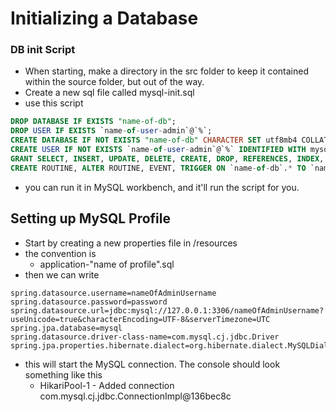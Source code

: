 # Initializing a Database

### DB init Script

- When starting, make a directory in the src folder to keep it contained within the source folder, but out of the way.
- Create a new sql file called mysql-init.sql
- use this script

```sql
DROP DATABASE IF EXISTS "name-of-db";
DROP USER IF EXISTS `name-of-user-admin`@`%`;
CREATE DATABASE IF NOT EXISTS "name-of-db" CHARACTER SET utf8mb4 COLLATE utf8mb4_unicode_ci;
CREATE USER IF NOT EXISTS `name-of-user-admin`@`%` IDENTIFIED WITH mysql_native_password BY 'password';
GRANT SELECT, INSERT, UPDATE, DELETE, CREATE, DROP, REFERENCES, INDEX, ALTER, EXECUTE, CREATE VIEW, SHOW VIEW,
CREATE ROUTINE, ALTER ROUTINE, EVENT, TRIGGER ON `name-of-db`.* TO `name-of-user-admin`@`%`;
```

- you can run it in MySQL workbench, and it'll run the script for you.


## Setting up MySQL Profile

- Start by creating a new properties file in /resources
- the convention is
  - application-"name of profile".sql
- then we can write

```properties
spring.datasource.username=nameOfAdminUsername
spring.datasource.password=password
spring.datasource.url=jdbc:mysql://127.0.0.1:3306/nameOfAdminUsername?useUnicode=true&characterEncoding=UTF-8&serverTimezone=UTC
spring.jpa.database=mysql
spring.datasource.driver-class-name=com.mysql.cj.jdbc.Driver
spring.jpa.properties.hibernate.dialect=org.hibernate.dialect.MySQLDialect

```

- this will start the MySQL connection. The console should look something like this
  - HikariPool-1 - Added connection com.mysql.cj.jdbc.ConnectionImpl@136bec8c

